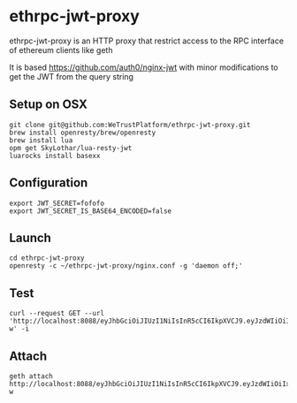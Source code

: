 # ethrpc-jwt-proxy

ethrpc-jwt-proxy is an HTTP proxy that restrict access to the RPC interface of ethereum clients like geth

It is based https://github.com/auth0/nginx-jwt with minor modifications to get the JWT from the query string

## Setup on OSX

```
git clone git@github.com:WeTrustPlatform/ethrpc-jwt-proxy.git
brew install openresty/brew/openresty
brew install lua
opm get SkyLothar/lua-resty-jwt
luarocks install basexx
```

## Configuration

```
export JWT_SECRET=fofofo
export JWT_SECRET_IS_BASE64_ENCODED=false
```

## Launch

```
cd ethrpc-jwt-proxy
openresty -c ~/ethrpc-jwt-proxy/nginx.conf -g 'daemon off;'
```

## Test

```
curl --request GET --url 'http://localhost:8088/eyJhbGciOiJIUzI1NiIsInR5cCI6IkpXVCJ9.eyJzdWIiOiIxMjM0NTY3ODkwIiwibmFtZSI6IkpvaG4gRG9lIiwiaWF0IjoxNTE2MjM5MDIyLCJyb2xlcyI6WyJzYWxlcyIsIm1hcmtldGluZyJdfQ.jTlvWuv2mhjD8wLy7XZB0x41E71WCUBi6xhAEEz_M-w' -i
```

## Attach

```
geth attach http://localhost:8088/eyJhbGciOiJIUzI1NiIsInR5cCI6IkpXVCJ9.eyJzdWIiOiIxMjM0NTY3ODkwIiwibmFtZSI6IkpvaG4gRG9lIiwiaWF0IjoxNTE2MjM5MDIyLCJyb2xlcyI6WyJzYWxlcyIsIm1hcmtldGluZyJdfQ.jTlvWuv2mhjD8wLy7XZB0x41E71WCUBi6xhAEEz_M-w
```
